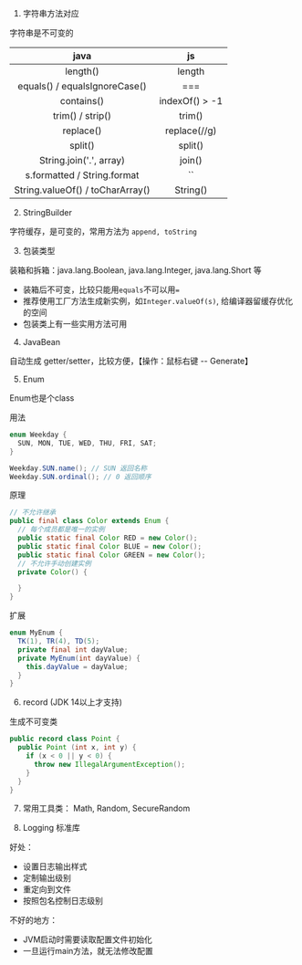 1. 字符串方法对应

字符串是不可变的

|java|js|
|:--:|:--:|
|length()|length|
|equals() / equalsIgnoreCase()| === |
|contains()|indexOf() > -1|
|trim() / strip()|trim()|
|replace()|replace(//g)|
|split()|split()|
|String.join('.', array)|join()|
|s.formatted / String.format|``|
|String.valueOf() / toCharArray()|String()|

2. StringBuilder

字符缓存，是可变的，常用方法为 `append, toString`

3. 包装类型

装箱和拆箱：java.lang.Boolean, java.lang.Integer, java.lang.Short 等

- 装箱后不可变，比较只能用`equals`不可以用`=`
- 推荐使用工厂方法生成新实例，如`Integer.valueOf(s)`, 给编译器留缓存优化的空间
- 包装类上有一些实用方法可用

4. JavaBean

自动生成 getter/setter，比较方便，【操作：鼠标右键 -- Generate】

5. Enum

Enum也是个class

用法
```java
enum Weekday {
  SUN, MON, TUE, WED, THU, FRI, SAT;
}

Weekday.SUN.name(); // SUN 返回名称
Weekday.SUN.ordinal(); // 0 返回顺序
```

原理
```java
// 不允许继承
public final class Color extends Enum {
  // 每个成员都是唯一的实例
  public static final Color RED = new Color();
  public static final Color BLUE = new Color();
  public static final Color GREEN = new Color();
  // 不允许手动创建实例
  private Color() {

  }
}
```

扩展
```java
enum MyEnum {
  TK(1), TR(4), TD(5);
  private final int dayValue;
  private MyEnum(int dayValue) {
    this.dayValue = dayValue;
  }
}
```

6. record (JDK 14以上才支持)

生成不可变类

```java
public record class Point {
  public Point (int x, int y) {
    if (x < 0 || y < 0) {
      throw new IllegalArgumentException();
    }
  }
}
```

7. 常用工具类： Math, Random, SecureRandom

8. Logging 标准库

好处：
- 设置日志输出样式
- 定制输出级别
- 重定向到文件
- 按照包名控制日志级别

不好的地方：
- JVM启动时需要读取配置文件初始化
- 一旦运行main方法，就无法修改配置
